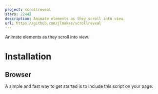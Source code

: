```yaml
---
project: scrollreveal
stars: 22442
description: Animate elements as they scroll into view.
url: https://github.com/jlmakes/scrollreveal
---
```


  

Animate elements as they scroll into view.

  

Installation
============

Browser
-------

A simple and fast way to get started is to include this script on your page:

<script src\="https://unpkg.com/scrollreveal"\></script\>

This will create the global variable `ScrollReveal`

> Be careful using this method in production. Without specifying a fixed version number, Unpkg may delay your page load while it resolves the latest version. Learn more at unpkg.com

Module
------

$ npm install scrollreveal

#### CommonJS

const ScrollReveal \= require('scrollreveal')

#### ES2015

import ScrollReveal from 'scrollreveal'

  

Usage
=====

Installation provides us with the constructor function `ScrollReveal()`. Calling this function returns the ScrollReveal instance, the “brain” behind the magic.

> ScrollReveal employs the singleton pattern; no matter how many times the constructor is called, it will always return the same instance. This means we can call it anywhere, worry-free.

There’s a lot we can do with this instance, but most of the time we’ll be using the `reveal()` method to create animation. Fundamentally, this is how to use ScrollReveal:

<h1 class\="headline"\>
	Widget Inc.
</h1\>

ScrollReveal().reveal('.headline')

**🔎 See this demo live on JSBin**

  

* * *

### The full documentation can be found at https://scrollrevealjs.org

> If you’re using an older version of ScrollReveal, you can find legacy documentation in the wiki

* * *

  
  

License
=======

**For commercial sites, themes, projects, and applications, keep your source code private/proprietary by purchasing a Commercial License.**

Licensed under the GNU General Public License 3.0 for compatible open source projects and non-commercial use.

  

Copyright 2023 Fisssion LLC
